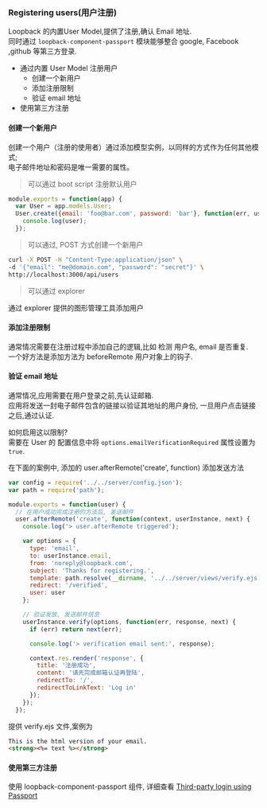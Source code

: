 ### Registering users(用户注册)

Loopback 的内置User Model,提供了注册,确认 Email 地址.  
同时通过 `loopback-component-passport` 模块能够整合 google, Facebook ,github 等第三方登录.

- 通过内置 User Model 注册用户
    - 创建一个新用户
    - 添加注册限制
    - 验证 email 地址
- 使用第三方注册

#### 创建一个新用户

创建一个用户（注册的使用者）通过添加模型实例，以同样的方式作为任何其他模式;  
电子邮件地址和密码是唯一需要的属性。

> 可以通过 boot script 注册默认用户

```js
module.exports = function(app) {
  var User = app.models.User;
  User.create({email: 'foo@bar.com', password: 'bar'}, function(err, user) {
    console.log(user);
  });
```

> 可以通过, POST 方式创建一个新用户

```bash
curl -X POST -H "Content-Type:application/json" \
-d '{"email": "me@domain.com", "password": "secret"}' \
http://localhost:3000/api/users
```

> 可以通过 explorer

通过 explorer 提供的图形管理工具添加用户

#### 添加注册限制

通常情况需要在注册过程中添加自己的逻辑,比如 检测 用户名, email 是否重复.  
一个好方法是添加方法为 beforeRemote 用户对象上的钩子.

#### 验证 email 地址

通常情况,应用需要在用户登录之前,先认证邮箱.  
应用将发送一封电子邮件包含的链接以验证其地址的用户身份,
一旦用户点击链接之后,通过认证.  

如何启用这以限制?  
需要在 User 的 配置信息中将 `options.emailVerificationRequired` 属性设置为 `true`.

在下面的案例中, 添加的 user.afterRemote('create', function) 添加发送方法  

```js
var config = require('../../server/config.json');
var path = require('path');

module.exports = function(user) {
  // 在用户成功完成注册的方法后, 发送邮件
  user.afterRemote('create', function(context, userInstance, next) {
    console.log('> user.afterRemote triggered');

    var options = {
      type: 'email',
      to: userInstance.email,
      from: 'noreply@loopback.com',
      subject: 'Thanks for registering.',
      template: path.resolve(__dirname, '../../server/views/verify.ejs'),
      redirect: '/verified',
      user: user
    };

    // 验证发放, 发送邮件信息
    userInstance.verify(options, function(err, response, next) {
      if (err) return next(err);

      console.log('> verification email sent:', response);

      context.res.render('response', {
        title: '注册成功',
        content: '请先完成邮箱认证再登陆',
        redirectTo: '/',
        redirectToLinkText: 'Log in'
      });
    });
  });
```

提供 verify.ejs 文件,案例为

```html
This is the html version of your email.
<strong><%= text %></strong>
```

#### 使用第三方注册

使用 loopback-component-passport 组件, 详细查看 [Third-party login using Passport](https://docs.strongloop.com/display/LB/Third-party+login+using+Passport)
